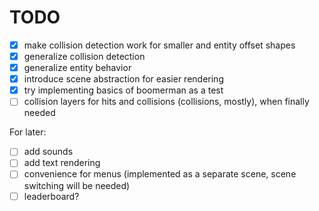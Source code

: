# TODO

* [x] make collision detection work for smaller and entity offset shapes
* [x] generalize collision detection
* [x] generalize entity behavior
* [x] introduce scene abstraction for easier rendering
* [x] try implementing basics of boomerman as a test
* [ ] collision layers for hits and collisions (collisions, mostly), when finally needed

For later:

* [ ] add sounds
* [ ] add text rendering
* [ ] convenience for menus (implemented as a separate scene, scene switching will be needed)
* [ ] leaderboard?
